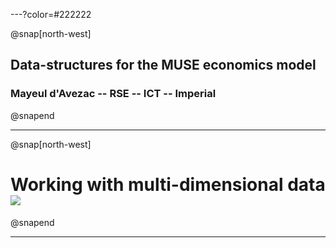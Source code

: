 ---?color=#222222

@snap[north-west]
## Data-structures for the MUSE economics model
### Mayeul d'Avezac -- RSE -- ICT -- Imperial
@snapend

---

@snap[north-west]
# Working with multi-dimensional data ![](http://xarray.pydata.org/en/stable/_static/dataset-diagram-logo.png)
@snapend

---